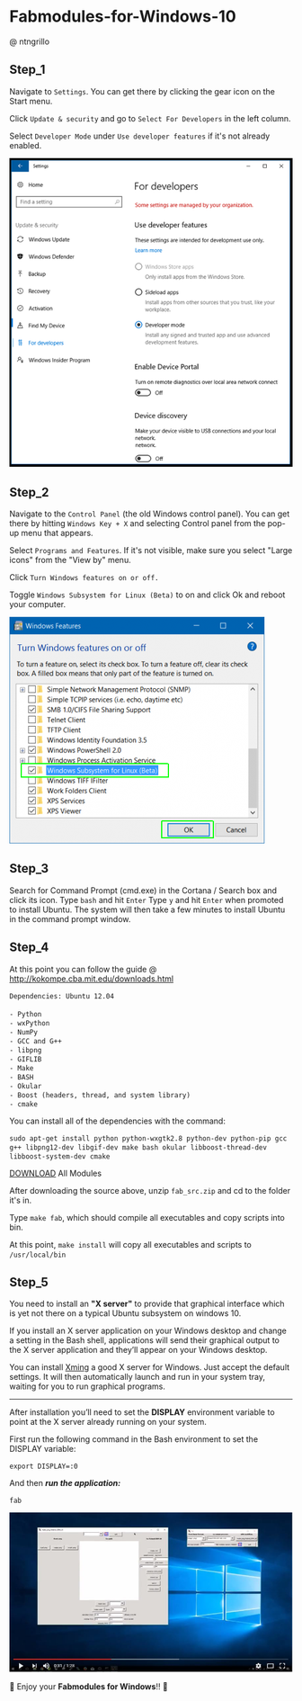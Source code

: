 # Fabmodules-for-Windows-10
@ ntngrillo

## Step_1
Navigate to ````Settings````. You can get there by clicking the gear icon on the Start menu.

Click ````Update & security```` and go to ````Select For Developers```` in the left column.

Select ````Developer Mode```` under ````Use developer features```` if it's not already enabled.

![Image of DEVMODE](/img/devmode-pc-options.png)

## Step_2
Navigate to the ````Control Panel```` (the old Windows control panel). You can get there by hitting ````Windows Key + X```` and selecting Control panel from the pop-up menu that appears.

Select ````Programs and Features````. If it's not visible, make sure you select "Large icons" from the "View by" menu.


Click ````Turn Windows features on or off.````

Toggle ````Windows Subsystem for Linux (Beta)```` to on and click Ok and reboot your computer.

![](img/turn-features-on.png)

## Step_3
Search for Command Prompt (cmd.exe) in the Cortana / Search box and click its icon.
Type ````bash```` and hit ````Enter````
Type ````y```` and hit ````Enter```` when promoted to install Ubuntu. The system will then take a few minutes to install Ubuntu in the command prompt window.

## Step_4
At this point you can follow the guide @ http://kokompe.cba.mit.edu/downloads.html

    Dependencies: Ubuntu 12.04

    - Python
    - wxPython
    - NumPy
    - GCC and G++
    - libpng
    - GIFLIB
    - Make
    - BASH
    - Okular
    - Boost (headers, thread, and system library)
    - cmake

You can install all of the dependencies with the command:

    sudo apt-get install python python-wxgtk2.8 python-dev python-pip gcc g++ libpng12-dev libgif-dev make bash okular libboost-thread-dev libboost-system-dev cmake    

[DOWNLOAD](http://kokompe.cba.mit.edu/fab_src.zip) All Modules

After downloading the source above, unzip ````fab_src.zip```` and cd to the folder it's in.

Type ````make fab````, which should compile all executables and copy scripts into bin.

At this point, ````make install```` will copy all executables and scripts to ````/usr/local/bin````

## Step_5
You need to install an **"X server"** to provide that graphical interface which is yet not there on a typical Ubuntu subsystem on windows 10.

If you install an X server application on your Windows desktop and change a setting in the Bash shell, applications will send their graphical output to the X server application and they’ll appear on your Windows desktop.

You can install [Xming](https://sourceforge.net/projects/xming/) a good X server for Windows. Just accept the default settings. It will then automatically launch and run in your system tray, waiting for you to run graphical programs.

----
After installation you’ll need to set the **DISPLAY** environment variable to point at the X server already running on your system.

First run the following command in the Bash environment to set the DISPLAY variable:

    export DISPLAY=:0

And then ***run the application:***

    fab



[![FABModulesonWindows10](img/capture.JPG)](https://youtu.be/hwmLH4IqZVI)

:tada: Enjoy your **Fabmodules for Windows**!! :tada:
